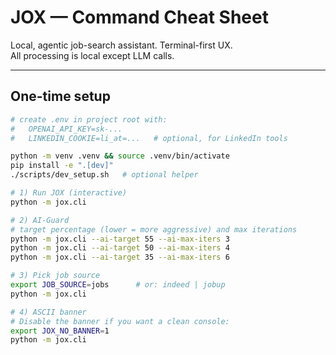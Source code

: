 # JOX — Command Cheat Sheet

Local, agentic job-search assistant. Terminal-first UX.  
All processing is local except LLM calls.

---

## One-time setup

```bash
# create .env in project root with:
#   OPENAI_API_KEY=sk-...
#   LINKEDIN_COOKIE=li_at=...   # optional, for LinkedIn tools

python -m venv .venv && source .venv/bin/activate
pip install -e ".[dev]"
./scripts/dev_setup.sh   # optional helper

# 1) Run JOX (interactive)
python -m jox.cli

# 2) AI-Guard
# target percentage (lower = more aggressive) and max iterations
python -m jox.cli --ai-target 55 --ai-max-iters 3
python -m jox.cli --ai-target 50 --ai-max-iters 4
python -m jox.cli --ai-target 35 --ai-max-iters 6

# 3) Pick job source
export JOB_SOURCE=jobs      # or: indeed | jobup
python -m jox.cli

# 4) ASCII banner
# Disable the banner if you want a clean console:
export JOX_NO_BANNER=1
python -m jox.cli




